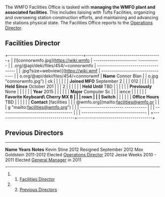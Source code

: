 The WMFO Facilities Office is tasked with **managing the WMFO plant and
associated facilities**. This includes liaising with Tufts Facilities,
organizing and overseeing station construction efforts, and maintaining
and advancing the stations physical state. The Facilities Office reports
to the [Operations
Director](https://wiki.wmfo.org/Executive_Board/Operations_Dept. "Operations Dept.").

Facilities Director 
-------------------

+--------------------------------------+--------------------------------------+
| [![connorwmfo.jpg](https://wiki.wmfo |   ---------------------- ----------- |
| .org/@api/deki/files/454/=connorwmfo | ------------------------------------ |
| .jpg?size=webview)](https://wiki.wmf | ---------------------------------    |
| o.org/@api/deki/files/454/=connorwmf |   **Name**               Connor Blan |
| o.jpg "connorwmfo.jpg")              | ck                                   |
|                                      |                                      |
|                                      |   **Joined MFO**         September 2 |
|                                      | 012                                  |
|                                      |                                      |
|                                      |   **Held Since**         October 201 |
|                                      | 2                                    |
|                                      |                                      |
|                                      |   **Held Until**         TBD         |
|                                      |                                      |
|                                      |   **Previously**         None        |
|                                      |                                      |
|                                      |   **Year**               2015        |
|                                      |                                      |
|                                      |   **Major**              Computer Sc |
|                                      | ience                                |
|                                      |                                      |
|                                      |   **Favorite Keyboard\   Cherry MX B |
|                                      | rown                                 |
|                                      |    Switch**                          |
|                                      |                                      |
|                                      |   **Office Hours**       TBD         |
|                                      |                                      |
|                                      |   **Contact**            [facilities |
|                                      | @wmfo.org](mailto:facilities@wmfo.or |
|                                      | g "mailto:facilities@wmfo.org")      |
|                                      |   ---------------------- ----------- |
|                                      | ------------------------------------ |
|                                      | ---------------------------------    |
+--------------------------------------+--------------------------------------+

Previous Directors 
------------------

  --------------- ------------- ---------------------------------------------------------------------------------------------------------------
  **Name**        **Years**     **Notes**
  Kevin Stine     2012          Resigned September 2012
  Max Goldstein   2011-2012     Elected [Operations Director](https://wiki.wmfo.org/Executive_Board/Operations_Dept. "Operations Dept.") 2012
  Jesse Weeks     2010 - 2011   Elected [General Manager](https://wiki.wmfo.org/Executive_Board/GM's_Office "GM's Office") in 2011
  --------------- ------------- ---------------------------------------------------------------------------------------------------------------

1.  1. [Facilities Director](#Facilities_Director)
2.  2. [Previous Directors](#Previous_Directors)

